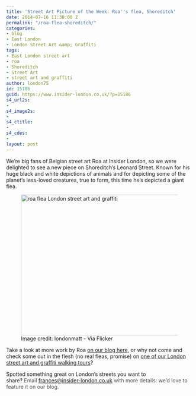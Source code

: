```yaml
---
title: 'Street Art Picture of the Week: Roa''s flea, Shoreditch'
date: 2014-07-16 11:30:00 Z
permalink: "/roa-flea-shoreditch/"
categories:
- blog
- East London
- London Street Art &amp; Graffiti
tags:
- East London street art
- roa
- Shoreditch
- Street Art
- street art and graffiti
author: london75
id: 15186
guid: https://www.insider-london.co.uk/?p=15186
s4_url2s:
- 
s4_image2s:
- 
s4_ctitle:
- 
s4_cdes:
- 
layout: post
---
```


We’re big fans of Belgian street art Roa at Insider London, so we were delighted to see a new piece on Shoreditch’s Leonard Street. Known for his huge black and white depictions of animals and for depicting some of the planet’s less-loved creatures, true to form, this time he’s depicted a giant flea.

<figure>
<img class="size-full wp-image-15188 aligncenter" src="https://www.insider-london.co.uk/wp-content/uploads/2014/07/roa-flea-street-art-london.jpg" alt="roa flea London street art and graffiti " width="569" height="379" />
<figcaption>Image credit: londonmatt - Via Flicker </figcaption>
</figure>

Take a look at more work by Roa <a href="/street-art-east-londons-red-market/" target="_blank">on our blog here</a>, or why not come and check some out in the flesh (no real fleas, promise) on <a href="https://www.insider-london.co.uk/london-graffiti-artists-walking-tours/" target="_blank">one of our London street art and graffiti walking tours</a>?

Spotted something great on London’s streets you want to share? <span style="color: #4d4d4d;">Email </span><a id="yui_3_16_0_1_1402043296792_83087" style="color: #196ad4;" href="mailto:frances@insider-london.co.uk" target="_blank" rel="nofollow" shape="rect">frances@insider-london.co.uk</a><span style="color: #4d4d4d;"> with more details: we’d love to feature it on our blog. </span>